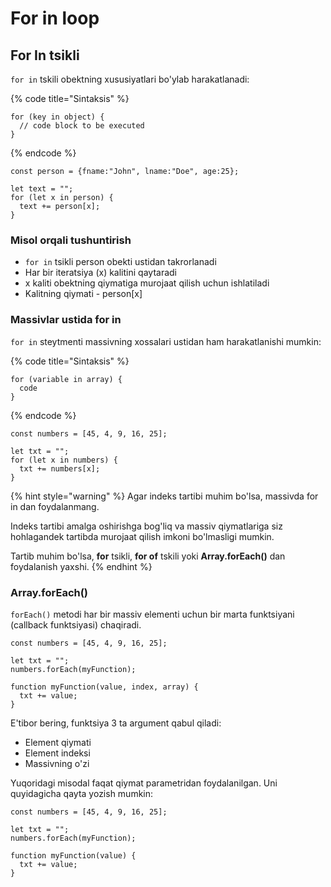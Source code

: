 # For in loop

## For In tsikli

`for in` tskili obektning xususiyatlari bo'ylab harakatlanadi:

{% code title="Sintaksis" %}
```
for (key in object) {
  // code block to be executed
} 
```
{% endcode %}

```
const person = {fname:"John", lname:"Doe", age:25};

let text = "";
for (let x in person) {
  text += person[x];
}
```

### Misol orqali tushuntirish

* `for in` tsikli person obekti ustidan takrorlanadi
* Har bir iteratsiya (x) kalitini qaytaradi
* x kaliti obektning qiymatiga murojaat qilish uchun ishlatiladi
* Kalitning qiymati - person\[x]

### Massivlar ustida for in

`for in` steytmenti  massivning xossalari ustidan ham harakatlanishi mumkin:

{% code title="Sintaksis" %}
```
for (variable in array) {
  code
}
```
{% endcode %}

```
const numbers = [45, 4, 9, 16, 25];

let txt = "";
for (let x in numbers) {
  txt += numbers[x];
}
```

{% hint style="warning" %}
Agar indeks tartibi muhim bo'lsa, massivda for in dan foydalanmang.

Indeks tartibi amalga oshirishga bog'liq va massiv qiymatlariga siz hohlagandek tartibda murojaat qilish imkoni bo'lmasligi mumkin.

Tartib muhim bo'lsa, **for** tsikli, **for of** tskili yoki **Array.forEach()** dan foydalanish yaxshi.
{% endhint %}

### Array.forEach()

`forEach()` metodi har bir massiv elementi uchun bir marta funktsiyani (callback funktsiyasi) chaqiradi.

```
const numbers = [45, 4, 9, 16, 25];

let txt = "";
numbers.forEach(myFunction);

function myFunction(value, index, array) {
  txt += value;
}
```

E'tibor bering, funktsiya 3 ta argument qabul qiladi:

* Element qiymati
* Element indeksi
* Massivning o'zi

Yuqoridagi misodal faqat qiymat parametridan foydalanilgan. Uni quyidagicha qayta yozish mumkin:

```
const numbers = [45, 4, 9, 16, 25];

let txt = "";
numbers.forEach(myFunction);

function myFunction(value) {
  txt += value;
}
```
